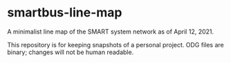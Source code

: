 # smartbus-line-map
A minimalist line map of the SMART system network as of April 12, 2021.

This repository is for keeping snapshots of a personal project. ODG files are binary; changes will not be human readable.
